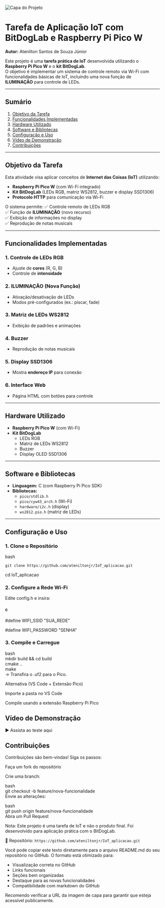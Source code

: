 ![Capa do Projeto](https://github.com/user-attachments/assets/f2a5c9b8-6208-4723-8f46-1d74be421827)

# **Tarefa de Aplicação IoT com BitDogLab e Raspberry Pi Pico W**  

**Autor:** Atenilton Santos de Souza Júnior 

Este projeto é uma **tarefa prática de IoT** desenvolvida utilizando o **Raspberry Pi Pico W** e o **kit BitDogLab**.  
O objetivo é implementar um sistema de controle remoto via Wi-Fi com funcionalidades básicas de IoT, incluindo uma nova função de **ILUMINAÇÃO** para controle de LEDs. 

---

## **Sumário**
1. [Objetivo da Tarefa](#objetivo-da-tarefa)  
2. [Funcionalidades Implementadas](#funcionalidades-implementadas)  
3. [Hardware Utilizado](#hardware-utilizado)  
4. [Software e Bibliotecas](#software-e-bibliotecas)  
5. [Configuração e Uso](#configuração-e-uso)  
6. [Vídeo de Demonstração](#vídeo-de-demonstração)  
7. [Contribuições](#contribuições)  

---

## **Objetivo da Tarefa**
Esta atividade visa aplicar conceitos de **Internet das Coisas (IoT)** utilizando:
- **Raspberry Pi Pico W** (com Wi-Fi integrado)
- **Kit BitDogLab** (LEDs RGB, matriz WS2812, buzzer e display SSD1306)
- **Protocolo HTTP** para comunicação via Wi-Fi 

O sistema permite:
✅ Controle remoto de LEDs RGB  
✅ Função de **ILUMINAÇÃO** (novo recurso)  
✅ Exibição de informações no display  
✅ Reprodução de notas musicais  

---

## **Funcionalidades Implementadas**

### **1. Controle de LEDs RGB**
- Ajuste de **cores** (R, G, B)
- Controle de **intensidade**

### **2. ILUMINAÇÃO (Nova Função)**
- Ativação/desativação de LEDs
- Modos pré-configurados (ex.: piscar, fade)

### **3. Matriz de LEDs WS2812**
- Exibição de padrões e animações

### **4. Buzzer**
- Reprodução de notas musicais

### **5. Display SSD1306**
- Mostra **endereço IP** para conexão

### **6. Interface Web**
- Página HTML com botões para controle

---

## **Hardware Utilizado**
- **Raspberry Pi Pico W** (com Wi-Fi)
- **Kit BitDogLab**
  - LEDs RGB
  - Matriz de LEDs WS2812
  - Buzzer
  - Display OLED SSD1306

---

## **Software e Bibliotecas**
- **Linguagem:** C (com Raspberry Pi Pico SDK)
- **Bibliotecas:**
  - `pico/stdlib.h`
  - `pico/cyw43_arch.h` (Wi-Fi)
  - `hardware/i2c.h` (display)
  - `ws2812.pio.h` (matriz de LEDs)

---

## **Configuração e Uso**

### **1. Clone o Repositório**

bash    

```git clone https://github.com/ateniltonjr/IoT_aplicacao.git```   

cd IoT_aplicacao 


### 2. Configure a Rede Wi-Fi

  
Edite config.h e insira:

#### c

#define WIFI_SSID "SUA_REDE"

#define WIFI_PASSWORD "SENHA"


### 3. Compile e Carregue
   
bash  
mkdir build && cd build  
cmake ..  
make  
→ Transfira o .uf2 para o Pico.    

Alternativa (VS Code + Extensão Pico)  

Importe a pasta no VS Code  

Compile usando a extensão Raspberry Pi Pico  


## Vídeo de Demonstração

▶ Assista ao teste aqui


## Contribuições

Contribuições são bem-vindas! Siga os passos:

Faça um fork do repositório

Crie uma branch:

bash  
git checkout -b feature/nova-funcionalidade  
Envie as alterações:  

bash  
git push origin feature/nova-funcionalidade  
Abra um Pull Request

Nota: Este projeto é uma tarefa de IoT e não o produto final. Foi desenvolvido para aplicação prática com o BitDogLab.  

🔗 Repositório: ```https://github.com/ateniltonjr/IoT_aplicacao.git```  

Você pode copiar este texto diretamente para o arquivo README.md do seu repositório no GitHub. O formato está otimizado para:
- Visualização correta no GitHub
- Links funcionais
- Seções bem organizadas
- Destaque para as novas funcionalidades
- Compatibilidade com markdown do GitHub 

Recomendo verificar a URL da imagem de capa para garantir que esteja acessível publicamente.
